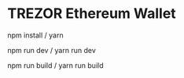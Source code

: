 # TREZOR Ethereum Wallet

npm install / yarn

npm run dev / yarn run dev

npm run build / yarn run build